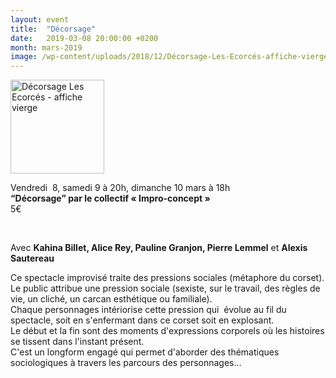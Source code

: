 ```yaml
---
layout: event
title:  "Décorsage"
date:   2019-03-08 20:00:00 +0200
month: mars-2019
image: /wp-content/uploads/2018/12/Décorsage-Les-Ecorcés-affiche-vierge.jpg
---
```

<img class=" size-thumbnail wp-image-5791 alignleft" src="http://localhost/wpagendarts/wp-content/uploads/2018/12/Décorsage-Les-Ecorcés-affiche-vierge.jpg?w=150" alt="Décorsage Les Ecorcés - affiche vierge" width="150" height="150" srcset="http://localhost/wpagendarts/wp-content/uploads/2018/12/Décorsage-Les-Ecorcés-affiche-vierge.jpg 600w, http://localhost/wpagendarts/wp-content/uploads/2018/12/Décorsage-Les-Ecorcés-affiche-vierge-300x300.jpg 300w, http://localhost/wpagendarts/wp-content/uploads/2018/12/Décorsage-Les-Ecorcés-affiche-vierge-150x150.jpg 150w" sizes="(max-width: 150px) 100vw, 150px" />

Vendredi  8, samedi 9 à 20h, dimanche 10 mars à 18h  
**“Décorsage” par le collectif « Impro-concept »**  
5€

&nbsp;

Avec **Kahina Billet, Alice Rey, Pauline Granjon, Pierre Lemmel** et **Alexis Sautereau**

<div>
  Ce spectacle improvisé traite des pressions sociales (métaphore du corset). Le public attribue une pression sociale (sexiste, sur le travail, des règles de vie, un cliché, un carcan esthétique ou familiale).
</div>

<div>
  Chaque personnages intériorise cette pression qui  évolue au fil du spectacle, soit en s'enfermant dans ce corset soit en explosant.
</div>

<div>
  Le début et la fin sont des moments d'expressions corporels où les histoires se tissent dans l'instant présent.
</div>

<div>
  C'est un longform engagé qui permet d'aborder des thématiques sociologiques à travers les parcours des personnages...
</div>